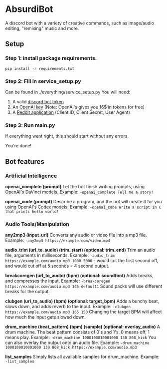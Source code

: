 # AbsurdiBot
A discord bot with a variety of creative commands, such as image/audio editing, "remixing" music and more.

## Setup
### Step 1: install package requirements.
```
pip install -r requirements.txt
````
### Step 2: Fill in service_setup.py
Can be found in ./everything/service_setup.py
You will need:
1.  A valid [discord bot token](https://discord.com/developers/applications)
2.  An [OpenAI key](https://beta.openai.com/account/api-keys) (Note: OpenAI's gives you 16$ in tokens for free)
4.  A [Reddit application](https://old.reddit.com/prefs/apps/) (Client ID, Client Secret, User Agent)

### Step 3: Run main.py
If everything went right, this should start without any errors.

You're done!

## Bot features
### Artificial Intelligence
**openai_complete (prompt)**
Let the bot finish writing prompts, using OpenAI's DaVinci models.
Example: `-openai_complete Tell me a story!`

**openai_code (prompt)**
Describe a program, and the bot will create it for you using OpenAI's Codex models.
Example: `-openai_code Write a script in C that prints hello world!`

### Audio Tools/Manipulation
**any2mp3 (input_url)**
Converts any audio or video file into a mp3 file.
Example: `-any2mp3 https://example.com/video.mp4`

**audio_trim (url_to_audio) (trim_start) (optional: trim_end)**
Trim an audio file, arguments in milliseconds.
Example: `-audio_trim https://example.com/audio.mp3 1000 5000` - would cut the first second off, and would cut off at 5 seconds = 4 second output.

**breakcoregen (url_to_audio) (bpm) (optional: soundfont)**
Adds breaks, and compresses the input.
Example: `-breakcoregen https://example.com/audio.mp3 165 default1`
Sound packs will use different breaks for the output.

**clubgen (url_to_audio) (bpm) (optional: target_bpm)**
Adds a bunchy beat, slows down, and adds reverb to the input.
Example: `-clubgen https://example.com/audio.mp3 165 150`
Changing the target BPM will affect how much the input gets slowed down.

**drum_machine (beat_pattern) (bpm) (sample) (optional: overlay_audio)**
A drum machine.
The beat pattern consists of 0's and 1's. 0 means off, 1 means play.
Example: `-drum_machine 1000100010001000 130 808_kick`
You can also overlay the output onto an audio file.
Example: `-drum_machine 1000100010001000 130 808_kick https://example.com/audio.mp3`

**list_samples**
Simply lists all available samples for drum_machine.
Example: `-list_samples`

